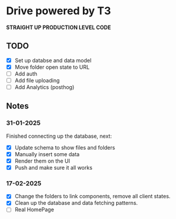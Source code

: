# Drive powered by T3

**STRAIGHT UP PRODUCTION LEVEL CODE**

## TODO

- [x] Set up databse and data model
- [x] Move folder open state to URL
- [ ] Add auth
- [ ] Add file uploading
- [ ] Add Analytics (posthog)

## Notes

### 31-01-2025

Finished connecting up the database, next:
- [x] Update schema to show files and folders
- [x] Manually insert some data
- [x] Render them on the UI
- [x] Push and make sure it all works

### 17-02-2025

- [x] Change the folders to link components, remove all client states.
- [X] Clean up the database and data fetching patterns.
- [ ] Real HomePage
